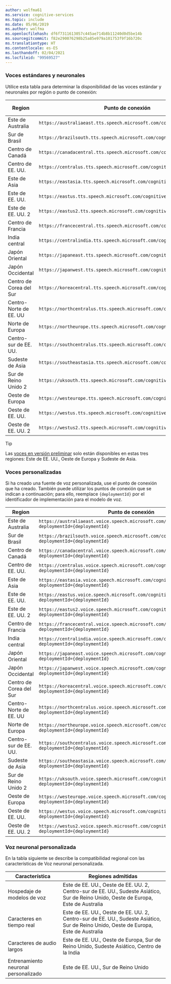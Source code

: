 ```yaml
---
author: wolfma61
ms.service: cognitive-services
ms.topic: include
ms.date: 05/06/2019
ms.author: wolfma
ms.openlocfilehash: df6f7311613057c445ae714b8b11240d0d5be14b
ms.sourcegitcommit: f82e290076298b25a85e979a101753f9f16b720c
ms.translationtype: HT
ms.contentlocale: es-ES
ms.lasthandoff: 02/04/2021
ms.locfileid: "99569527"
---
```

### <a name="standard-and-neural-voices"></a>Voces estándares y neuronales

Utilice esta tabla para determinar la disponibilidad de las voces estándar y neuronales por región o punto de conexión:

| Region | Punto de conexión | Voces estándar | Voces neuronales |
|--------|----------|-----------------|---------------|
| Este de Australia | `https://australiaeast.tts.speech.microsoft.com/cognitiveservices/v1` | Sí | Sí |
| Sur de Brasil | `https://brazilsouth.tts.speech.microsoft.com/cognitiveservices/v1` | Sí | No |
| Centro de Canadá | `https://canadacentral.tts.speech.microsoft.com/cognitiveservices/v1` | Sí | Sí |
| Centro de EE. UU. | `https://centralus.tts.speech.microsoft.com/cognitiveservices/v1` | Sí | No |
| Este de Asia | `https://eastasia.tts.speech.microsoft.com/cognitiveservices/v1` | Sí | No |
| Este de EE. UU. | `https://eastus.tts.speech.microsoft.com/cognitiveservices/v1` | Sí | Sí |
| Este de EE. UU. 2 | `https://eastus2.tts.speech.microsoft.com/cognitiveservices/v1` | Sí | No |
| Centro de Francia | `https://francecentral.tts.speech.microsoft.com/cognitiveservices/v1` | Sí | No |
| India central | `https://centralindia.tts.speech.microsoft.com/cognitiveservices/v1` | Sí | Sí |
| Japón Oriental | `https://japaneast.tts.speech.microsoft.com/cognitiveservices/v1` | Sí | No |
| Japón Occidental | `https://japanwest.tts.speech.microsoft.com/cognitiveservices/v1` | Sí | No |
| Centro de Corea del Sur | `https://koreacentral.tts.speech.microsoft.com/cognitiveservices/v1` | Sí | No |
| Centro-Norte de EE. UU | `https://northcentralus.tts.speech.microsoft.com/cognitiveservices/v1` | Sí | No |
| Norte de Europa | `https://northeurope.tts.speech.microsoft.com/cognitiveservices/v1` | Sí | No |
| Centro-sur de EE. UU. | `https://southcentralus.tts.speech.microsoft.com/cognitiveservices/v1` | Sí | Sí |
| Sudeste de Asia | `https://southeastasia.tts.speech.microsoft.com/cognitiveservices/v1` | Sí | Sí |
| Sur de Reino Unido 2 | `https://uksouth.tts.speech.microsoft.com/cognitiveservices/v1` | Sí | Sí |
| Oeste de Europa | `https://westeurope.tts.speech.microsoft.com/cognitiveservices/v1` | Sí | Sí |
| Oeste de EE. UU. | `https://westus.tts.speech.microsoft.com/cognitiveservices/v1` | Sí | No |
| Oeste de EE. UU. 2 | `https://westus2.tts.speech.microsoft.com/cognitiveservices/v1` | Sí | Sí |

> [!TIP]
> Las [voces en versión preliminar](../articles/cognitive-services/Speech-Service/language-support.md#neural-voices-in-preview) solo están disponibles en estas tres regiones: Este de EE. UU., Oeste de Europa y Sudeste de Asia.

### <a name="custom-voices"></a>Voces personalizadas

Si ha creado una fuente de voz personalizada, use el punto de conexión que ha creado. También puede utilizar los puntos de conexión que se indican a continuación; para ello, reemplace `{deploymentId}` por el identificador de implementación para el modelo de voz.

| Region | Punto de conexión |
|--------|----------|
| Este de Australia | `https://australiaeast.voice.speech.microsoft.com/cognitiveservices/v1?deploymentId={deploymentId}` |
| Sur de Brasil | `https://brazilsouth.voice.speech.microsoft.com/cognitiveservices/v1?deploymentId={deploymentId}` |
| Centro de Canadá | `https://canadacentral.voice.speech.microsoft.com/cognitiveservices/v1?deploymentId={deploymentId}` |
| Centro de EE. UU. | `https://centralus.voice.speech.microsoft.com/cognitiveservices/v1?deploymentId={deploymentId}` |
| Este de Asia | `https://eastasia.voice.speech.microsoft.com/cognitiveservices/v1?deploymentId={deploymentId}` |
| Este de EE. UU. | `https://eastus.voice.speech.microsoft.com/cognitiveservices/v1?deploymentId={deploymentId}` |
| Este de EE. UU. 2 | `https://eastus2.voice.speech.microsoft.com/cognitiveservices/v1?deploymentId={deploymentId}` |
| Centro de Francia | `https://francecentral.voice.speech.microsoft.com/cognitiveservices/v1?deploymentId={deploymentId}` |
| India central | `https://centralindia.voice.speech.microsoft.com/cognitiveservices/v1?deploymentId={deploymentId}` |
| Japón Oriental | `https://japaneast.voice.speech.microsoft.com/cognitiveservices/v1?deploymentId={deploymentId}` |
| Japón Occidental | `https://japanwest.voice.speech.microsoft.com/cognitiveservices/v1?deploymentId={deploymentId}` |
| Centro de Corea del Sur | `https://koreacentral.voice.speech.microsoft.com/cognitiveservices/v1?deploymentId={deploymentId}` |
| Centro-Norte de EE. UU | `https://northcentralus.voice.speech.microsoft.com/cognitiveservices/v1?deploymentId={deploymentId}` |
| Norte de Europa | `https://northeurope.voice.speech.microsoft.com/cognitiveservices/v1?deploymentId={deploymentId}` |
| Centro-sur de EE. UU. | `https://southcentralus.voice.speech.microsoft.com/cognitiveservices/v1?deploymentId={deploymentId}` |
| Sudeste de Asia | `https://southeastasia.voice.speech.microsoft.com/cognitiveservices/v1?deploymentId={deploymentId}` |
| Sur de Reino Unido 2 | `https://uksouth.voice.speech.microsoft.com/cognitiveservices/v1?deploymentId={deploymentId}` |
| Oeste de Europa | `https://westeurope.voice.speech.microsoft.com/cognitiveservices/v1?deploymentId={deploymentId}` |
| Oeste de EE. UU. | `https://westus.voice.speech.microsoft.com/cognitiveservices/v1?deploymentId={deploymentId}` |
| Oeste de EE. UU. 2 | `https://westus2.voice.speech.microsoft.com/cognitiveservices/v1?deploymentId={deploymentId}` |

### <a name="custom-neural-voice"></a>Voz neuronal personalizada

En la tabla siguiente se describe la compatibilidad regional con las características de Voz neuronal personalizada.

| Característica | Regiones admitidas |
|---|---|
| Hospedaje de modelos de voz | Este de EE. UU., Oeste de EE. UU. 2, Centro-sur de EE. UU., Sudeste Asiático, Sur de Reino Unido, Oeste de Europa, Este de Australia |
| Caracteres en tiempo real | Este de EE. UU., Oeste de EE. UU. 2, Centro-sur de EE. UU., Sudeste Asiático, Sur de Reino Unido, Oeste de Europa, Este de Australia |
| Caracteres de audio largos | Este de EE. UU., Oeste de Europa, Sur de Reino Unido, Sudeste Asiático, Centro de la India |
| Entrenamiento neuronal personalizado | Este de EE. UU., Sur de Reino Unido |

